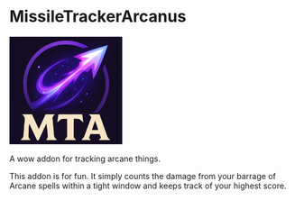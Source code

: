 # MissileTrackerArcanus 
<img src="images/mta.png"  width="200">

A wow addon for tracking arcane things.

This addon is for fun. 
It simply counts the damage from your barrage of Arcane spells within a tight window and keeps track of your highest score.
